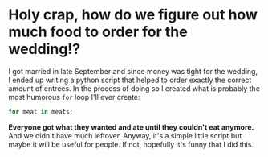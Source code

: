 # Holy crap, how do we figure out how much food to order for the wedding!? #

I got married in late September and since money was tight for the wedding, I ended up writing
a python script that helped to order exactly the correct amount of entrees. In the process of
doing so I created what is probably the most humorous `for` loop I'll ever create:

``` python
for meat in meats:
```
**Everyone got what they wanted and ate until they couldn't eat anymore.** And we didn't have much
leftover. Anyway, it's a simple little script but maybe it will be useful for people. If not, hopefully it's funny that I did this.